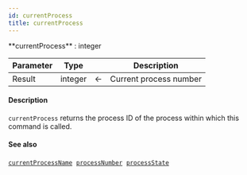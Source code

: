 ```yaml
---
id: currentProcess
title: currentProcess
---
```



<!-- REF #_command_.currentProcess.Syntax -->**currentProcess** : integer<!-- END REF -->


<!-- REF #_command_.currentProcess.Params -->
|Parameter|Type||Description|
|---------|--- |:---:|------|
|Result|integer|&#8592;|Current process number|<!-- END REF -->


#### Description

`currentProcess` <!-- REF #_command_.currentProcess.Summary -->returns the process ID of the process within which this command is called<!-- END REF -->.


#### See also

[`currentProcessName`](currentProcessName.md)&nbsp; 
[`processNumber`](processNumber.md)&nbsp; 
[`processState`](processState.md)

